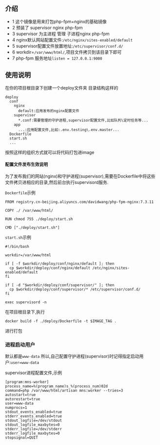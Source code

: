 ## 介绍
 - 1 这个镜像是用来打包php-fpm+nginx的基础镜像
 - 2 预装了 supervisor nginx php-fpm
 - 3 supervisor 为主进程 管理 子进程nginx php-fpm
 - 4 nginx默认网站配置文件:`/etc/nginx/sites-enabled/default`
 - 5 supervisor配置文件放置地址:`/etc/supervisor/conf.d/`
 - 6 workdir=`/var/www/html/`,项目文件拷贝到该目录下即可
 - 7 php-fpm 服务地址`listen = 127.0.0.1:9000`

## 使用说明
在你的项目根目录下创建一个deploy文件夹
目录结构这样的
```
deploy
  conf
    nginx
      default:应用发布的nginx配置文件
    supervisor
      *.conf:需要管理的守护进程,supervisor配置文件,比如队列\定时任务等...
    app
      ...:应用配置文件,比如:.env.testing\.env.master...
  Dockerfile
  start.sh
  ...
```
按照这样的组织方式就可以将代码打包进image

#### 配置文件发布生效说明
为了发布我们的网站(nginx)和守护进程(supervisor),需要在Dockerfile中将这些文件拷贝进相应的目录,然后前台执行supervisord服务.

`Dockerfile`示例

```
FROM registry.cn-beijing.aliyuncs.com/davidwang/php-fpm-nginx:7.3.11

COPY ./ /var/www/html/

RUN chmod 755 ./deploy/start.sh

CMD ["./deploy/start.sh"]
```

`start.sh`示例

```
#!/bin/bash

workdir=/var/www/html

if [ -f $workdir/deploy/conf/nginx/default ]; then
  cp $workdir/deploy/conf/nginx/default /etc/nginx/sites-enabled/default
fi

if [ -d "$workdir/deploy/conf/supervisor/" ]; then
  cp $workdir/deploy/conf/supervisor/* /etc/supervisor/conf.d/
fi

exec supervisord -n
```

在项目根目录下,执行
```
docker build -f ./deploy/Dockerfile -t $IMAGE_TAG .
```
进行打包

### 进程启动用户
默认都是`www-data`
所以,自己配置守护进程(supervisor)时记得指定启动用户:`user=www-data`

supervisor进程配置文件,示例
```
[program:mns-worker]
process_name=%(program_name)s_%(process_num)02d
command=php /var/www/html/artisan mns:worker --tries=3
autostart=true
autorestart=true
user=www-data
numprocs=1
stdout_events_enabled=true
stderr_events_enabled=true
stdout_logfile=/dev/stdout
stdout_logfile_maxbytes=0
stderr_logfile=/dev/stderr
stderr_logfile_maxbytes=0
stopsignal=QUIT
```
